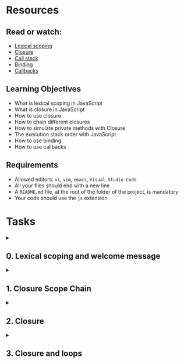 # Resources

## Read or watch:

- [Lexical scoping](https://javascript.info/closure)
- [Closure](https://www.w3schools.com/js/js_function_closures.asp)
- [Call stack](https://developer.mozilla.org/en-US/docs/Glossary/Call_stack)
- [Binding](https://javascript.info/bind)
- [Callbacks](https://javascript.info/callbacks)

## Learning Objectives

- What is lexical scoping in JavaScript
- What is closure in JavaScript
- How to use closure
- How to chain different closures
- How to simulate private methods with Closure
- The execution stack order with JavaScript
- How to use binding
- How to use callbacks

## Requirements

- Allowed editors: `vi`, `vim`, `emacs`, `Visual Studio Code`
- All your files should end with a new line
- A `README.md` file, at the root of the folder of the project, is mandatory
- Your code should use the `js` extension

# Tasks

<details>
  <summary>

## 0. Lexical scoping and welcome message

  </summary>

Create a function named `welcome`:

- It takes two arguments: `firstName` (string) and `lastName` (string)
- It contains a variable named `fullName`, that will contains the `firstName` followed by a space and then the `lastName`
- Within the `welcome` function, write a function named `displayFullName`:
  - It should display an alert with the message `Welcome` + the variable `fullName` + and exclamation mark.
- Call the function `displayFullName` at the end of the function `welcome`

### How to test

- Open your web inspector in the tab “Console”
- Copy paste your code
- Run `welcome('Holberton', 'School');` should prompt an alert with this content: `Welcome Holberton School!`
- `alert(fullName)`, should return a reference error fullName is not defined

### Repo:

- GitHub repository: `holbertonschool-web_front_end`
- Directory: `Javascript_advanced`
- File: `0-welcome.js`

  <details>
      <summary>Please review your task manually with the following checklist</summary>

  - [ ] there is a `README.md` and it is not empty
  - [ ] `0-welcome.js` is present
  - [ ] in `0-welcome.js`, there is a function named `welcome`
  - [ ] in `0-welcome.js`, the function named `welcome` takes two arguments: `firstName` and `lastName`
  - [ ] in `0-welcome.js`, the function named `welcome` contains a variable `fullName`, which is a string of `firstName` followed by a space and then `lastName`
  - [ ] in `0-welcome.js`, in the function named `welcome`, there is a function named `displayFullName`
  - [ ] in `0-welcome.js`, in the function named `welcome`, in the function named `displayFullName`, there is an alert containing the variable fullName => format Welcome fullName!
  - [ ] open a new tab in your browser, open developer tools, in the console, paste the contents of `0-welcome.js` and press Enter
  - [ ] A `welcome` alert like Welcome `firstName` `lastName`! is displayed where `firstName` is the first name you entered and `lastName` is the last name you entered
  - [ ] executing the steps from the previous checks did not trigger any errors in the developer tools console
  - [ ] in the developer tools console, running `welcome('eggceptional', 'individual')` displays an alert with message like Welcome eggceptional individual!
  - [ ] Execute in the console alert(fullName); -> an reference error should be raised

  </details>

</details>

<details>
  <summary>

## 1. Closure Scope Chain

  </summary>

- Create a variable named `globalVariable` with value `Welcome`
- Create a function `outer` that:
  - alerts the content of the variable `globalVariable`
  - creates a variable named `course` with value `Holberton`
  - creates a function `inner` that:
    - alerts the content of the variable `globalVariable` and `course` (concatenated)
    - creates a variable named `exclamation` with value `!`
    - creates a function `inception` that alerts the content of the variable `globalVariable`, `course`, and exclamati`on (concatenated)
    - calls the function `inception`
  - calls the function `inner`
- Call the function `outer`

### Compose the code:

- Write the function `inception` within `inner`
- Write the function `inner` within `outer`
- Call the function `outer` in the main code (outside any function)
- Call the function `inner` within `outer`
- Call the function `inception` within `inner`

### Requirements:

Running the script should display three popups one by one with the text `Welcome`, `Welcome Holberton`, and `Welcome Holberton!`

### Repo:

- GitHub repository: `holbertonschool-web_front_end`
- Directory: `Javascript_advanced`
- File: `1-nested_functions.js`

      <details>
      <summary>Please review your task manually with the following checklist</summary>

      - [ ] `1-nested_functions.js` is present
      - [ ] in `1-nested_functions.js`, there is a variable named `globalVariable` outside the functions
      - [ ] in `1-nested_functions.js`, the global variable named `globalVariable` is a string `Welcome`
      - [ ] in `1-nested_functions.js`, there is a function named `outer`
      - [ ] in `1-nested_functions.js`, in the function named `outer`, there is an alert with the content of `globalVariable`
      - [ ] in `1-nested_functions.js`, in the function named `outer`, there is a variable named `course`
      - [ ] in `1-nested_functions.js`, in the function named `outer`, the variable named `course` is a string `Holberton`
      - [ ] in `1-nested_functions.js`, in the function named `outer`, there is a function named `inner`
      - [ ] in `1-nested_functions.js`, in the function named `outer`, in the function named `inner`, there is an alert with the contents of `globalVariable` and `course`
      - [ ] in `1-nested_functions.js`, in the function named `outer`, in the function named `inner`, there is a variable named `exclamation`
      - [ ] in `1-nested_functions.js`, in the function named `outer`, in the function named `inner`, the variable named `exclamation` is a string `!`
      - [ ] in `1-nested_functions.js`, in the function named `outer`, in the function named `inner`, there is a function named `inception`
      - [ ] in `1-nested_functions.js`, in the function named `outer`, in the function named `inner`, in the function named `inception`, there is an alert with the contents of `globalVariable`, `course`, and `exclamation`
      - [ ] in `1-nested_functions.js`, in the function named `outer`, in the function named `inner`, after the `inception` function, `inception` is called
      - [ ] in `1-nested_functions.js`, in the function named `outer`, after the function named `inner`, `inner` is called
      - [ ] in `1-nested_functions.js`, after the `outer` function, `outer` is called
      - [ ] In your browser, in the developer tools console, paste the contents of `1-nested_functions.js` and press Enter. A popup with the text `Welcome` appears
      - [ ] After the `Welcome` alert, there is a `Welcome Holberton` alert
      - [ ] after the `Welcome Holberton` alert, there is a `Welcome Holberton!` alert

      </details>

  </details>

<details>
  <summary>

## 2. Closure

  </summary>

Write a function named `welcomeMessage`:

- It accepts one argument `fullName` (string)
- It should be a closure for an alert displaying `Welcome <fullName>`

After this function definition, create three variables:

- `guillaume` contains a call `welcomeMessage` with `Guillaume` as argument
- `alex` contains a call `welcomeMessage` with `Alex` as argument
- `fred` contains a call `welcomeMessage` with `Fred` as argument

### How to test:

In your web console, copy/paste your file
Executing the following in the console:

```javascript
guillaume();
alex();
fred();
```

Should display three alerts like below:
![Alt text](/Bootstrap/image/2.1.png?raw=true "Optional Title")
![Alt text](/Bootstrap/image/2.2.png?raw=true "Optional Title")
![Alt text](/Bootstrap/image/2.3.png?raw=true "Optional Title")

### Repo:

- GitHub repository: `holbertonschool-web_front_end`
- Directory: `Javascript_advanced`
- File: `2-function_me.js`

      <details>
      <summary>Please review your task manually with the following checklist</summary>

      - [ ] `2-function_me.js` is present
      - [ ] in `2-function_me.js`, there is a function named `welcomeMessage`
      - [ ] in `2-function_me.js`, the function named `welcomeMessage` accepts one argument `fullName`
      - [ ] in `2-function_me.js`, the function named `welcomeMessage` returns a function (closure) that alerts `Welcome` + the variable `fullName`
      - [ ] in `2-function_me.js`, after the function `welcomeMessage`, there is a variable named `guillaume`
      - [ ] in `2-function_me.js`, after the function `welcomeMessage`, there is a variable named `alex`
      - [ ] in `2-function_me.js`, after the function `welcomeMessage`, there is a variable named `fred`
      - [ ] in `2-function_me.js`, after the function `welcomeMessage`, the variable named `guillaume` calls `welcomeMessage` with argument `Guillaume`
      - [ ] in `2-function_me.js`, after the function `welcomeMessage`, the variable named `alex` calls `welcomeMessage` with argument `Alex`
      - [ ] in `2-function_me.js`, after the function `welcomeMessage`, the variable named `fred` calls `welcomeMessage` with argument `Fred`
      - [ ] In your browser, in the developer tools console, paste the contents of `2-function_me.js`. Execute `guillaume()`. An alert with `Welcome Guillaume` is displayed.
      - [ ] In your browser, in the developer tools console, paste the contents of `2-function_me.js`. Execute `alex()`. An alert with `Welcome Alex` is displayed.
      - [ ] In your browser, in the developer tools console, paste the contents of `2-function_me.js`. Execute `fred()`. An alert with `Welcome Fred` is displayed.

      </details>

  </details>

<details>
  <summary>

## 3. Closure and loops

  </summary>

Write a function named `createClassRoom`:

- It takes into argument `numbersOfStudents` (number)
- Inside, it contains a function `studentSeat`, that takes into argument `seat` (number) and returns a function that returns the `seat` number
- After the definition of `studentSeat`, create and populate a variable `students` (array)
  - Using a loop from 0 to `numbersOfStudents`, pass the number of iteration + 1 to `studentSeat` and add its return value to the `students` array
- Returns the `students` array

Create a closure classRoom, calling createClassRoom with 10 `students`

Requirements:

Executing the following code:

```javascript
console.log(classRoom[0]());
console.log(classRoom[3]());
console.log(classRoom[9]());
```

Should return

```shell
1
4
10
```

### Repo:

- GitHub repository: `holbertonschool-web_front_end`
- Directory: `Javascript_advanced`
- File: `3-classrooms.js`

      <details>
      <summary>Please review your task manually with the following checklist</summary>

      - [ ] File `3-classrooms.js` is present
      - [ ] in `3-classrooms.js`, there is a function named `createClassRoom`
      - [ ] in `3-classrooms.js`, the function named `createClassRoom` takes one argument `numberOfStudents`
      - [ ] in `3-classrooms.js`, in the function named `createClassRoom`, there is a function named `studentSeat`
      - [ ] in `3-classrooms.js`, in the function named `createClassRoom`, the function named `studentSeat` takes one number argument `seat`
      - [ ] in `3-classrooms.js`, in the function named `createClassRoom`, the function named `studentSeat` returns a function that returns the number `seat`
      - [ ] in `3-classrooms.js`, in the function named `createClassRoom`, there is an array called `students`
      - [ ] in `3-classrooms.js`, in the function named `createClassRoom`, there is a loop that loops from 0 to numbersOfStudents
      - [ ] in `3-classrooms.js`, in the function named `createClassRoom`, in the loop that loops from 0 to numbersOfStudents, each iteration of the loop adds an element to the `students` array, the element added is the return value of `studentSeat` when `seat` is the iteration + 1
      - [ ] in `3-classrooms.js`, the function named `createClassRoom` returns the `students` array
      - [ ] in `3-classrooms.js`, there is a closure called classRoom, which calls `createClassRoom` with 10 `students` (it should look something like `const classRoom = createClassRoom(10))`
      - [ ] In your browser, in the developer tools console, paste the contents of `3-classrooms.js`. Execute `const newClassRoom = createClassRoom(16)` and then execute ```newClassRoom[12]()``` The console should return 13.

      </details>

  </details>
